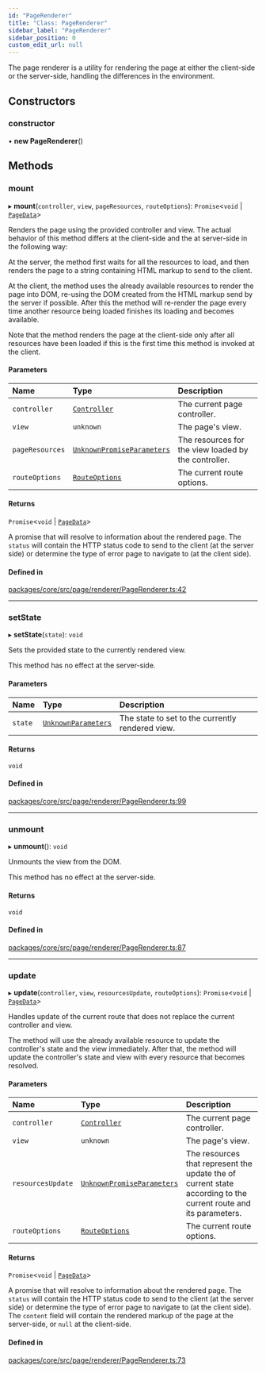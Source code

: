 ```yaml
---
id: "PageRenderer"
title: "Class: PageRenderer"
sidebar_label: "PageRenderer"
sidebar_position: 0
custom_edit_url: null
---
```


The page renderer is a utility for rendering the page at either the
client-side or the server-side, handling the differences in the environment.

## Constructors

### constructor

• **new PageRenderer**()

## Methods

### mount

▸ **mount**(`controller`, `view`, `pageResources`, `routeOptions`): `Promise`<`void` \| [`PageData`](../modules.md#pagedata)\>

Renders the page using the provided controller and view. The actual
behavior of this method differs at the client-side and the at
server-side in the following way:

At the server, the method first waits for all the resources to load, and
then renders the page to a string containing HTML markup to send to the
client.

At the client, the method uses the already available resources to render
the page into DOM, re-using the DOM created from the HTML markup send by
the server if possible. After this the method will re-render the page
every time another resource being loaded finishes its loading and
becomes available.

Note that the method renders the page at the client-side only after all
resources have been loaded if this is the first time this method is
invoked at the client.

#### Parameters

| Name | Type | Description |
| :------ | :------ | :------ |
| `controller` | [`Controller`](Controller.md) | The current page controller. |
| `view` | `unknown` | The page's view. |
| `pageResources` | [`UnknownPromiseParameters`](../modules.md#unknownpromiseparameters) | The resources for        the view loaded by the controller. |
| `routeOptions` | [`RouteOptions`](../modules.md#routeoptions) | The current route options. |

#### Returns

`Promise`<`void` \| [`PageData`](../modules.md#pagedata)\>

A promise that will resolve to information about the
        rendered page. The `status` will contain the HTTP status
        code to send to the client (at the server side) or determine the
        type of error page to navigate to (at the client side).

#### Defined in

[packages/core/src/page/renderer/PageRenderer.ts:42](https://github.com/seznam/ima/blob/16487954/packages/core/src/page/renderer/PageRenderer.ts#L42)

___

### setState

▸ **setState**(`state`): `void`

Sets the provided state to the currently rendered view.

This method has no effect at the server-side.

#### Parameters

| Name | Type | Description |
| :------ | :------ | :------ |
| `state` | [`UnknownParameters`](../modules.md#unknownparameters) | The state to set to the currently        rendered view. |

#### Returns

`void`

#### Defined in

[packages/core/src/page/renderer/PageRenderer.ts:99](https://github.com/seznam/ima/blob/16487954/packages/core/src/page/renderer/PageRenderer.ts#L99)

___

### unmount

▸ **unmount**(): `void`

Unmounts the view from the DOM.

This method has no effect at the server-side.

#### Returns

`void`

#### Defined in

[packages/core/src/page/renderer/PageRenderer.ts:87](https://github.com/seznam/ima/blob/16487954/packages/core/src/page/renderer/PageRenderer.ts#L87)

___

### update

▸ **update**(`controller`, `view`, `resourcesUpdate`, `routeOptions`): `Promise`<`void` \| [`PageData`](../modules.md#pagedata)\>

Handles update of the current route that does not replace the current
controller and view.

The method will use the already available resource to update the
controller's state and the view immediately. After that, the method will
update the controller's state and view with every resource that becomes
resolved.

#### Parameters

| Name | Type | Description |
| :------ | :------ | :------ |
| `controller` | [`Controller`](Controller.md) | The current page controller. |
| `view` | `unknown` | The page's view. |
| `resourcesUpdate` | [`UnknownPromiseParameters`](../modules.md#unknownpromiseparameters) | The resources        that represent the update the of current state according to the        current route and its parameters. |
| `routeOptions` | [`RouteOptions`](../modules.md#routeoptions) | The current route options. |

#### Returns

`Promise`<`void` \| [`PageData`](../modules.md#pagedata)\>

A promise that will resolve to information about the
        rendered page. The `status` will contain the HTTP status
        code to send to the client (at the server side) or determine the
        type of error page to navigate to (at the client side).
        The `content` field will contain the rendered markup of
        the page at the server-side, or `null` at the client-side.

#### Defined in

[packages/core/src/page/renderer/PageRenderer.ts:73](https://github.com/seznam/ima/blob/16487954/packages/core/src/page/renderer/PageRenderer.ts#L73)
